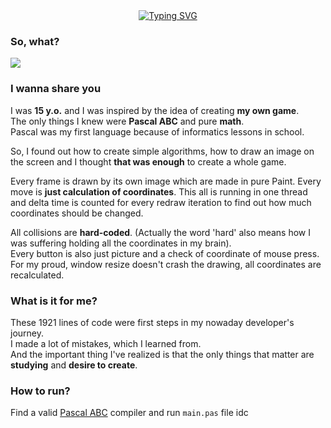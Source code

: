 <div align="center">
    <a href="https://git.io/typing-svg"><img src="https://readme-typing-svg.herokuapp.com?font=Fira+Code&weight=700&size=30&duration=1000&pause=2000&color=773AF7&background=7D63C811&center=true&vCenter=true&width=435&lines=my+first+ever+project;2-player+fighting+game" alt="Typing SVG" /></a>
</div>

### So, what?
![](docs/screen-record.gif)

### I wanna share you
I was **15 y.o.** and I was inspired by the idea of creating **my own game**. 
<br/> The only things I knew were **Pascal ABC** and pure **math**.
<br/> Pascal was my first language because of informatics lessons in school.

So, I found out how to create simple algorithms, how to draw an image on the screen and I thought **that was enough** to create a whole game.

Every frame is drawn by its own image which are made in pure Paint. Every move is **just calculation of coordinates**. This all is running in one thread and delta time is counted for every redraw iteration to find out how much coordinates should be changed.

All collisions are **hard-coded**. (Actually the word 'hard' also means how I was suffering holding all the coordinates in my brain). <br/>
Every button is also just picture and a check of coordinate of mouse press. <br/>
For my proud, window resize doesn't crash the drawing, all coordinates are recalculated.

### What is it for me?
These 1921 lines of code were first steps in my nowaday developer's journey. <br/> I made a lot of mistakes, which I learned from. <br/> And the important thing I've realized is that the only things that matter are **studying** and **desire to create**. 

### How to run?
Find a valid [Pascal ABC](https://pascalabc.net/ssyilki-dlya-skachivaniya) compiler and run `main.pas` file idc 